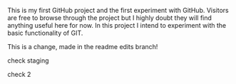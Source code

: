 This is my first GitHub project and the first experiment with GitHub. Visitors are free to browse through the project but I highly doubt they will find anything useful here for now. 
In this project I intend to experiment with the basic functionality of GIT.

This is a change, made in the readme edits branch!

check staging

check 2


